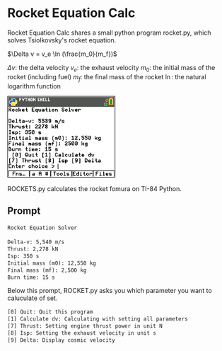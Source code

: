 # Rocket Equation Calc

Rocket Equation Calc shares a small python program rocket.py, which solves Tsiolkovsky's rocket equation.

$\Delta v = v_e \ln (\frac{m_0}{m_f})$

$\Delta v$: the delta velocity
$v_e$: the exhaust velocity
$m_0$: the initial mass of the rocket (including fuel)
$m_f$: the final mass of the rocket
$\ln$: the natural logarithm function


![Screen](screen.png)

ROCKETS.py calculates the rocket fomura on TI-84 Python.

## Prompt

```
Rocket Equation Solver

Delta-v: 5,540 m/s
Thrust: 2,278 kN
Isp: 350 s
Initial mass (m0): 12,550 kg
Final mass (mf): 2,500 kg
Burn time: 15 s
```

Below this prompt, ROCKET.py asks you which parameter you want to caluculate of set.

```
[0] Quit: Quit this program
[1] Calculate dv: Calculating with setting all parameters
[7] Thrust: Setting engine thrust power in unit N
[8] Isp: Setting the exhaust velocity in unit s
[9] Delta: Display cosmic velocity
```
